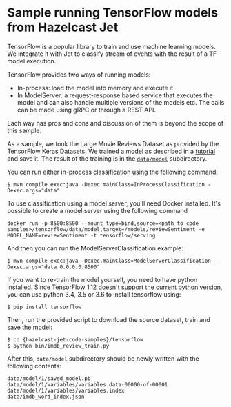 # Sample running TensorFlow models from Hazelcast Jet

TensorFlow is a popular library to train and use machine learning
models. We integrate it with Jet to classify stream of events with the
result of a TF model execution.

TensorFlow provides two ways of running models:
- In-process: load the model into memory and execute it
- In ModelServer: a request-response based service that executes the
model and can also handle multiple versions of the models etc. The calls
can be made using gRPC or through a REST API.

Each way has pros and cons and discussion of them is beyond the scope of
this sample.

As a sample, we took the Large Movie Reviews Dataset as provided by the
TensorFlow Keras Datasets. We trained a model as described in a
[tutorial](https://www.tensorflow.org/tutorials/keras/basic_text_classification)
and save it. The result of the training is in the
[`data/model`](data/model) subdirectory.

You can run either in-process classification using the following command:

```
$ mvn compile exec:java -Dexec.mainClass=InProcessClassification -Dexec.args="data"
```

To use classification using a model server, you'll need Docker installed.
It's possible to create a model server using the following command
```
docker run -p 8500:8500 --mount type=bind,source=<path to code samples>/tensorflow/data/model,target=/models/reviewSentiment -e MODEL_NAME=reviewSentiment -t tensorflow/serving
```

And then you can run the ModelServerClassification example:

```
$ mvn compile exec:java -Dexec.mainClass=ModelServerClassification -Dexec.args="data 0.0.0.0:8500"
```

If you want to re-train the model yourself, you need to have python
installed. Since TensorFlow 1.12 [doesn't support the current python
version](https://github.com/tensorflow/tensorflow/issues/17022), you
can use python 3.4, 3.5 or 3.6 to install tensorflow using:

```
$ pip install tensorflow
```

Then, run the provided script to download the source dataset, train and
save the model:

```
$ cd {hazelcast-jet-code-samples}/tensorflow
$ python bin/imdb_review_train.py
```

After this, `data/model` subdirectory should be newly written with the
following contents:

```
data/model/1/saved_model.pb
data/model/1/variables/variables.data-00000-of-00001
data/model/1/variables/variables.index
data/imdb_word_index.json
```
